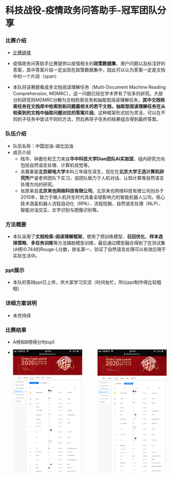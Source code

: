 # 科技战役-疫情政务问答助手-冠军团队分享
### 比赛介绍

* [比赛链接](https://www.datafountain.cn/special/BJSJ/talent)

* 疫情政务问答助手比赛提供以疫情相关的**政策数据集**、用户问题以及标注好的答案，其中答案片段一定出现在政策数据集中，因此可以认为答案一定是文档中的一个片段（span）
* 本队将该赛题看成多文档阅读理解任务（Multi-Document Machine Reading Comprehension, MDMRC），这一问题已经在学术界有了较多的研究。大部分的研究将MDMRC分解为文档检索任务和抽取型阅读理解任务，**其中文档检索任务在文档库中检索到和问题最相关的若干文档，抽取型阅读理解任务在从检索到的文档中抽取问题对应的答案片段**。这种框架形式较为灵活，可以在不同的子任务中尝试不同的方法，然后再将子任务的结果组合得到最终答案。

### 队伍介绍

* 队伍名称：中国加油-湖北加油
* 成员介绍
  * 陆华、钟嘉伦和王力来自**华中科技大学Dian团队AI实验室**，组内研究方向包括自然语言处理、计算机视觉等。
  * 余嘉豪是**北京邮电大学**本科三年级在读生，现在在**北京大学王选计算机研究所**严睿老师团队下实习，该团队致力于人机对话、认知计算等自然语言处理方向的研究。
  * 张原来自**北京来也网络科技有限公司**。北京来也网络科技有限公司创办于2015年，致力于做人机共生时代具备全球影响力的智能机器人公司。核心技术涵盖机器人流程自动化（RPA）、流程挖掘、自然语言处理（NLP）、智能对话交互、文字识别与图像识别等。

### 方法概要

* 本队采用了**文档检索-阅读理解框架**，使用了预训练模型、**召回优化**、**样本选择策略**、**多任务训练**等方法辅助模型训练，最后通过模型融合得到了在测试集(A榜)0.744的Rouge-L分数，排名第一，验证了自然语言处理可以有效应用于实际生活中。

### ppt展示

* 本队的答辩ppt已上传，供大家学习交流（时间匆忙，所以ppt制作得比较粗糙）

### 详细方案说明

* 未完待续

### 比赛结果

* A榜和B榜得分均top1

* <center class="half">
      <img src="https://github.com/basketballandlearn/QA-Assistant-Champion-Team-Sharing/blob/master/image/B榜排名.PNG" alt="B榜排名" width = "45%" align=right style="zoom: 20%;" />
      <img src="https://github.com/basketballandlearn/QA-Assistant-Champion-Team-Sharing/blob/master/image/A榜排名.PNG" alt="A榜排名" width = "45%" align=left style="zoom: 20%;" />
  <center>

  
	
   	   
  
  